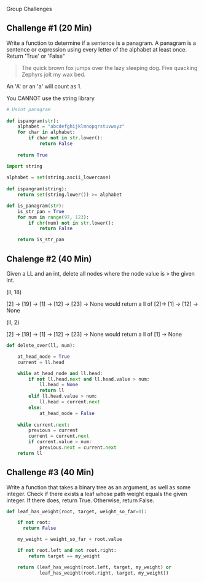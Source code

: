 Group Challenges

## Challenge #1 (20 Min)

Write a function to determine if a sentence is a panagram.  A panagram is a sentence or expression using every letter of the alphabet at least once.  Return 'True' or 'False"

> The quick brown fox jumps over the lazy sleeping dog.
> Five quacking Zephyrs jolt my wax bed.

An 'A' or an 'a' will count as 1.

You CANNOT use the string library

```python
# Usint panagram
  
def ispangram(str):
    alphabet = "abcdefghijklmnopqrstuvwxyz"
    for char in alphabet:
        if char not in str.lower():
            return False
  
    return True
```

```python
import string
  
alphabet = set(string.ascii_lowercase)
  
def ispangram(string):
    return set(string.lower()) >= alphabet
```

```python
def is_panagram(str):
    is_str_pan = True
    for num in range(97, 123):
        if chr(num) not in str.lower():
            return False

    return is_str_pan
```


## Chalenge #2 (40 Min)

Given a LL and an int, delete all nodes where the node value is > the given int. 

(ll, 18)

[2] -> [19] -> [1] -> [12] -> [23] -> None
would return a ll of
[2]-> [1] -> [12] -> None

(ll, 2)

[2] -> [19] -> [1] -> [12] -> [23] -> None
would return a ll of
[1] -> None

```python
def delete_over(ll, num):

    at_head_node = True
    current = ll.head

    while at_head_node and ll.head:
        if not ll.head.next and ll.head.value > num:
            ll.head = None
            return ll
        elif ll.head.value > num:
            ll.head = current.next
        else:
            at_head_node = False
    
    while current.next:
        previous = current
        current = current.next
        if current.value > num:
            previous.next = current.next
    return ll       
```


## Challenge #3 (40 Min)

Write a function that takes a binary tree as an argument, as well as some integer. Check if there exists a leaf whose path weight equals the given integer. If there does, return True. Otherwise, return False.

```python
def leaf_has_weight(root, target, weight_so_far=0):

    if not root:
      return False

    my_weight = weight_so_far + root.value

    if not root.left and not root.right:
        return target == my_weight

    return (leaf_has_weight(root.left, target, my_weight) or 
            leaf_has_weight(root.right, target, my_weight))
```
